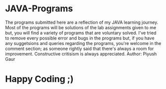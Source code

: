 # JAVA-Programs
The programs submitted here are a reflection of my JAVA learning journey.
Most of the programs will be solutions of the lab assignments given to me but, you will find a variety of programs that are voluntary solved.
I've tried to remove every possible error and bugs in the programs but, if you have any suggetsions and queries regarding the programs, you're welcome in the comment section; as someone rightly said that there's always a room for improvement.
Constructive critisism is always appreciated.
Author: Piyush Gaur

# Happy Coding ;)
